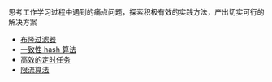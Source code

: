 思考工作学习过程中遇到的痛点问题，探索积极有效的实践方法，产出切实可行的解决方案

- [布隆过滤器](2018/bloom-filter.md)
- [一致性 hash 算法](2017/一致性hash算法.md)
- [高效的定时任务](2017/定时任务浅谈.md)
- [限流算法](2019/限流算法.md)
